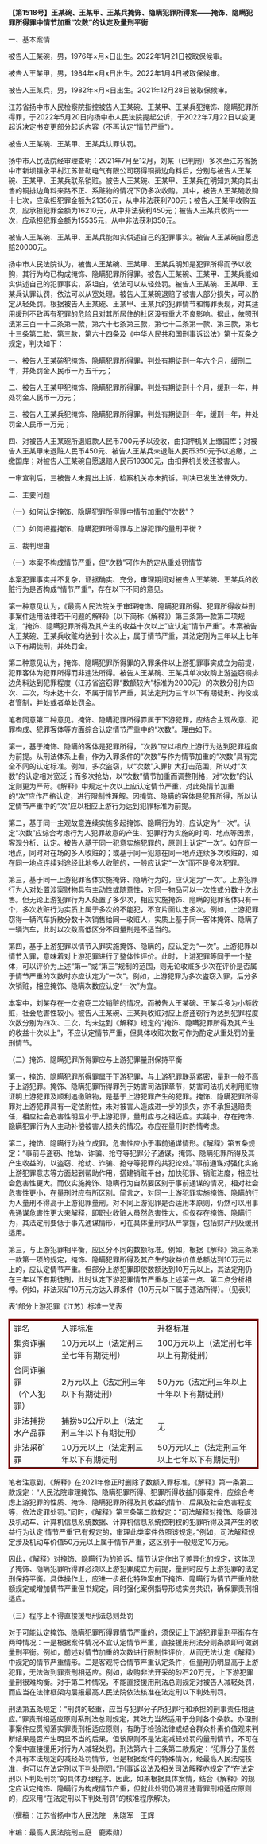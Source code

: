**【第1518号】王某碗、王某甲、王某兵掩饰、隐瞒犯罪所得案——掩饰、隐瞒犯罪所得罪中情节加重“次数”的认定及量刑平衡**

一、基本案情

被告人王某碗，男，1976年×月×日出生。2022年1月21日被取保候审。

被告人王某甲，男，1984年×月x日出生。2022年1月4日被取保候审。

被告人王某兵，男，1982年×月×日出生。2021年12月28日被取保候审。

江苏省扬中市人民检察院指控被告人王某碗、王某甲、王某兵犯掩饰、隐瞒犯罪所得罪，于2022年5月20日向扬中市人民法院提起公诉，于2022年7月22日以变更起诉决定书变更部分起诉内容（不再认定“情节严重”）。

被告人王某碗、王某甲、王某兵认罪认罚。

扬中市人民法院经审理查明：2021年7月至12月，刘某（已判刑）多次至江苏省扬中市新坝镇永平村江苏普勒电气有限公司窃得铜排边角料后，分别与被告人王某碗、王某甲、王某兵联系销赃。被告人王某碗、王某甲、王某兵在明知刘某向其出售的铜排边角料来路不正、系赃物的情况下仍多次收购。其中，被告人王某碗收购十七次，应承担犯罪金额为21356元，从中非法获利700元；被告人王某甲收购五次，应承担犯罪金额为16210元，从中非法获利450元；被告人王某兵收购十一次，应承担犯罪金额为15535元，从中非法获利350元。

被告人王某碗、王某甲、王某兵能如实供述自己的犯罪事实。被告人王某碗自愿退赔20000元。

扬中市人民法院认为，被告人王某碗、王某甲、王某兵明知是犯罪所得而予以收购，其行为均已构成掩饰、隐瞒犯罪所得罪。被告人王某碗、王某甲、王某兵能如实供述自己的犯罪事实，系坦白，依法可以从轻处罚。被告人王某碗、王某甲、王某兵认罪认罚，依法可以从宽处理。被告人王某碗退赔了被害人部分损失，可以酌定从轻处罚。根据被告人王某碗、王某甲、王某兵的犯罪情节和悔罪表现，对其适用缓刑不致再有犯罪的危险且对其所居住的社区没有重大不良影响。据此，依照刑法第三百一十二条第一款，第六十七条第三款，第七十二条第一款、第三款，第七十三条第二款、第三款，第六十四条及《中华人民共和国刑事诉讼法》第十互条之规定，判决如下：

一、被告人王某碗犯掩饰、隐瞒犯罪所得罪，判处有期徒刑一年六个月，缓刑二年，并处罚金人民币一万五千元；

二、被告人王某甲犯掩饰、隐瞒犯罪所得罪，判处有期徒刑十个月，缓刑一年，并处罚金人民币一万元；

三、被告人王某兵犯掩饰、隐瞒犯罪所得罪，判处有期徒刑一年，缓刑一年，并处罚金人民币一万元；

四、对被告人王某碗所退赃款人民币700元予以没收，由扣押机关上缴国库；对被告人王某甲未退赃人民币450元、被告人王某兵未退赃人民币350元予以追缴，上缴国库；对被告人王某碗自愿退赔人民币19300元，由扣押机关发还被害人。

一审宣判后，三被告人未提出上诉，检察机关亦未抗诉。判决已发生法律效力。

二、主要问题

（一）如何认定掩饰、隐瞒犯罪所得罪中情节加重的“次数”？

（二）如何把握掩饰、隐瞒犯罪所得罪与上游犯罪的量刑平衡？

三、裁判理由

（一）本案不构成情节严重，但“次数”可作为酌定从重处罚情节

本案犯罪事实并不复杂，证据确实、充分，审理期间对被告人王某碗、王某兵的收赃行为是否构成“情节严重”，存在以下不同的意见。

第一种意见认为，《最高人民法院关于审理掩饰、隐瞒犯罪所得、犯罪所得收益刑事案件适用法律若干问题的解释》（以下简称《解释》）第三条第一款第二项规定，“掩饰、隐瞒犯罪所得及其产生的收益十次以上”应认定“情节严重”。本案被告人王某碗、王某兵收赃均达到十次以上，属于情节严重，其法定刑为三年以上七年以下有期徒刑，并处罚金。

第二种意见认为，掩饰、隐瞒犯罪所得罪的入罪条件以上游犯罪事实成立为前提，犯罪客体为犯罪所得而非违法所得。被告人王某碗、王某兵单次收购上游盗窃铜排边角料达到犯罪程度（江苏省盗窃罪“数额较大”标准为2000元）的次数分别为四次、二次，均未达十次，不属于情节严重，其法定刑为三年以下有期徒刑、拘役或者管制，并处或者单处罚金。

笔者同意第二种意见。掩饰、隐瞒犯罪所得霏属于下游犯罪，应结合主观故意、犯罪构成、犯罪客体等方面综合认定情节严重中的“次数”。理由如下。

第一，基于掩饰、隐瞒的客体是犯罪所得，“次数”应以相应上游行为达到犯罪程度为前提。从刑法体系上看，作为入罪条件的“次数”与作为情节加重的“次数”具有完全不同的认定标准。例如，多次盗窃，以“次数”入罪扩大打击范围，所以对“次数”的认定相对宽泛；而多次抢劫，以“次数”情节加重而调整刑格，对“次数”的认定则更为严苛。《解释》中规定十次以上应认定情节严重，对此处情节加重的“次”应作严格认定，进行限制性理解。因掩饰、隐瞒的客体是犯罪所得，所以认定情节严重中的“次”应以相应上游行为达到犯罪标准为前提。

第二，基于同一主观故意连续实施多起掩饰、隐瞒行为的，应认定为“一次”。认定“次数”应综合考虑行为人犯罪故意的产生、犯罪行为实施的时间、地点等因素，客观分析、认定。被告人基于同一犯意实施犯罪的，原则上认定“一次”。如在同一地点，同时对在场的多人收赃的；或基于同一犯意在同一地点连续多次收赃的，如在同一地点连续对途经此地多人收赃的，一般应认定“一次”而不是多次犯罪。

第三，基于同一上游犯罪客体实施掩饰、隐瞒行为的，应认定为“一次”。上游犯罪行为人对处置涉案财物具有主动性或随意性，对同一物品可以一次性或分数十次出售。但无论上游犯罪行为人处置了多少次，相应实施掩饰、隐瞒的犯罪客体只有一个，多次收赃行为实质上属于多次的不能犯，不宜片面认定多次。例如，上游犯罪窃得一辆汽车拆散分数十次销售给同一收赃人，实质上基于同一客体掩饰、隐瞒了一辆汽车，此时以次数高低区分不同量刑是不适当的。

第四，基于上游犯罪以情节入罪实施掩饰、隐瞒的，应认定为“一次”。上游犯罪以情节入罪，意味着对上游犯罪进行了整体性评价。此时，上游犯罪等同于一个整体，可以评价为上述“第一”或“第三”规制的范围，则无论收赃多少次在评价是否属于情节严重的次数时亦应认定为“一次”。例如，上游犯罪为多次盗窃入罪，后分多次销赃，相应掩饰、隐瞒次数应认定“一次”为宜。

本案中，刘某存在一次盗窃二次销赃的情况，而被告人王某碗、王某兵多为小额收赃，社会危害性较小。被告人王某碗、王某兵收赃对应上游盗窃行为达到犯罪程度次数分别为四次、二次，均未达到《解释》规定的“掩饰、隐瞒犯罪所得及其产生的收益十次以上”，不应认定情节严重，但具体收赃次数可作为酌定从重处罚的量刑情节。

（二）掩饰、隐瞒犯罪所得罪应与上游犯罪量刑保持平衡

第一，掩饰、隐瞒犯罪所得罪属于下游犯罪，与上游犯罪联系紧密，量刑一般不高于上游犯罪。掩饰、隐瞒犯罪所得罪列于妨害司法罪章节，妨害司法机关利用赃物证明上游犯罪及顺利追缴赃物，是基于上游犯罪产生的犯罪。掩饰、隐瞒犯罪所得罪对上游犯罪具有一定依附性，未对被害人造成进一步的损失，亦不承担退赔责任，相应社会危害性明显小于上游犯罪，量刑应与之相适应。实践中，存在掩饰、隐瞒犯罪行为人主动补偿被害人损失的情况，亦应在量刑时酌情考虑。

第二，掩饰、隐瞒行为独立成罪，危害性应小于事前通谋情形。《解释》第五条规定：“事前与盗窃、抢劫、诈骗、抢夺等犯罪分子通谋，掩饰、隐瞒犯罪所得及其产生收益的，以盗窃、抢劫、诈骗、抢夺等犯罪的共犯论处。”事前通谋对强化实施上游犯罪意志等方面起到帮助作用，搭建销赃平台，加快犯罪、销赃进度，相应社会危害性更大。而仅实施掩饰、隐瞒行为自然要区别于事前通谋的情况，相对社会危害性更小，在量刑时应有所区别。简言之，对同一上游犯罪实施掩饰、隐瞒的行为人量刑不得高于上游犯罪量刑。对不同上游犯罪是否适用本原则，仍然可以用事先通谋危害性更大来解释，即职业收赃人虽然危害性大，但仅存在掩饰、隐瞒行为，其法定刑要低于事先通谋情形，可在具体量刑时从严掌握，包括财产刑及缓刑适用。

第三，与上游犯罪相平衡，应区分不同的数额标准。例如，根据《解释》第三条第一款第一项的规定，掩饰、隐瞒犯罪所得及其产生的收益价值总额达到10万元以上的，应认定情节严重。但部分上游犯罪即使数额达到10万元以上，其法定刑仍在三年以下有期徒刑，此时认定下游犯罪情节严重与上述第一点、第二点分析相悖。例如，非法采矿10万元方达入罪条件（10万元以下属于违法所得）。（见表1）

表1部分上游犯罪《江苏）标准一览表

<table bordercolor="#800000"><tbody><tr><td>罪名</td><td>入罪标准</td><td>升格标准</td></tr><tr><td>集资诈骗罪</td><td>10万元以上（法定刑三至七年有期徒刑）</td><td>100万元以上（法定刑七年以上有期徒刑）</td></tr><tr><td>合同诈骗罪<br>（个人犯罪）</td><td>2万元以上（法定刑三年以下有期徒刑）</td><td>50万元（法定刑三年以上十年以下有期徒刑）</td></tr><tr><td>非法捕捞水产品罪</td><td>捕捞50公斤以上（法定刑三年以下有期徒刑）</td><td>无</td></tr><tr><td>非法采矿罪</td><td>10万元以上（法定刑三年以下有期徒刑</td><td>50万元以上（法定刑三年以上七年以下有期徒刑）</td></tr></tbody></table>

笔者注意到，《解释》在2021年修正时删除了数额入罪标准，《解释》第一条第二款规定：“人民法院审理掩饰、隐瞒犯罪所得、犯罪所得收益刑事案件，应综合考虑上游犯罪的性质、掩饰、隐瞒犯罪所得及其收益的情节、后果及社会危害程度等，依法定罪处罚。”同时，《解释》第三条第二款规定：“司法解释对掩饰、隐瞒涉及机动车、计算机信息系统数据、计算机信息系统控制权的犯罪所得及其产生的收益行为认定‘情节严重’已有规定的，审理此类案件依照该规定。”例如，司法解释规定涉及机动车价值50万元以上属于情节严重，这区别于一般规定10万元。

因此，《解释》对掩饰、隐瞒行为的追诉、情节认定作出了差异化的规定，这体现了掩饰、隐瞒犯罪所得罪必须以上游犯罪成立为前提，量刑时应与上游犯罪的法定刑保持平衡。具体操作上，应进一步细化特殊案由下掩饰、隐瞒行为情节严重的数额规定或增加情节严重但书规定，同时强化案例指导形成实务共识，确保罪责刑相适应。

（三）程序上不得直接援甩刑法总则处罚

对于可能认定掩饰、隐瞒犯罪所得罪情节严重的，须保证上下游犯罪量刑平衡存在两种情况：一是根据案件情况不宜认定情节严重，直接援用刑法分则条款即可做到量刑平衡。例如，前述对情节加重的次数进行限制性评价，从而无法认定《解释》中规定的情节严重情形。二是客观符合情节严重认定条件，但量刑仍明显高于上游犯罪，无法做到罪责刑相适应。例如，收购非法开采的砂石20万元，上下游犯罪量刑很难均衡。对于第二种情况，不能直接援用刑法总则规定对被告人减轻处罚，而应当在法律框架内层报最高人民法院依法核准在法定刑以下判处刑罚。

刑法第五条规定：“刑罚的轻重，应当与犯罪分子所犯罪行和承担的刑事责任相适应。”罪责刑相适应原则系刑法总则规定，其效力当然适用于分则各个条款。办理刑事案件应贯彻落实罪责刑相适应原则，有助于检验法律或结合群众朴素价值观来判断结果是否产生明显不当的后果，但该原则不是法定减轻处罚的量刑情节，不可在个案中直接援用对行为人减轻处罚。刑法第六十三条第二款规定：“犯罪分子虽然不具有本法规定的减轻处罚情节，但是根据案件的特殊情况，经最高人民法院核准，也可以在法定刑以下判处刑罚。”刑事诉讼法及相关司法解释亦规定了“在法定刑以下判处刑罚”的具体办理程序。因此，如果根据具体案情，结合《解释》的规定应认定掩饰、隐瞒行为构成情节产重，但就此处罚仍明显违背罪刑相适应原则的，应采用“在法定刑以下判处刑罚”的核准程序解决。

（撰稿：江苏省扬中市人民法院　朱晓军　王辉

审编：最高人民法院刑三庭　鹿素勋）
